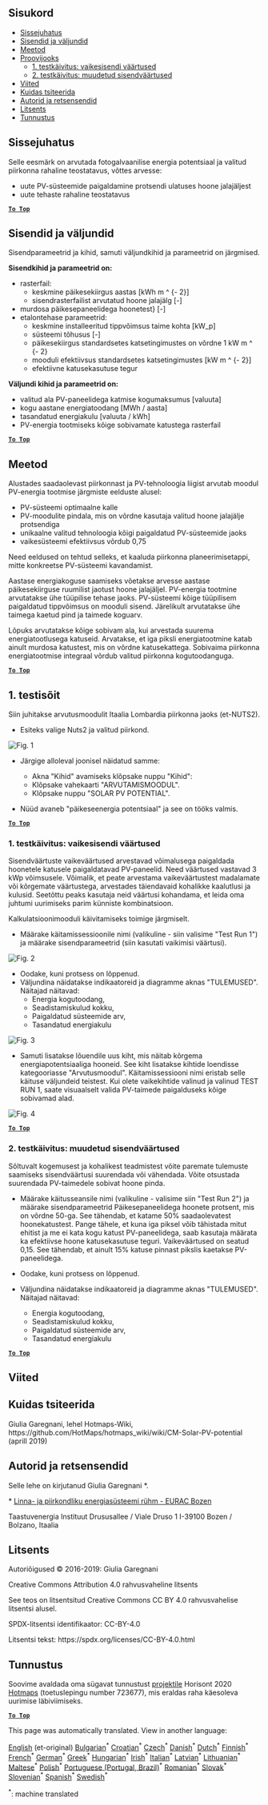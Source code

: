 <h2> Sisukord </h2><ul><li> <a href="#introduction">Sissejuhatus</a> </li><li> <a href="#inputs-and-outputs">Sisendid ja väljundid</a> </li><li> <a href="#method">Meetod</a> </li><li> <a href="#sample-run">Proovijooks</a> <ul><li> <a href="#test-run-1-default-input-values">1. testkäivitus: vaikesisendi väärtused</a> </li><li> <a href="#test-run-2-modified-input-values">2. testkäivitus: muudetud sisendväärtused</a> </li></ul></li><li> <a href="#references">Viited</a> </li><li> <a href="#how-to-cite">Kuidas tsiteerida</a> </li><li> <a href="#authors-and-reviewers">Autorid ja retsensendid</a> </li><li> <a href="#license">Litsents</a> </li><li> <a href="#acknowledgement">Tunnustus</a> </li></ul><h2> Sissejuhatus </h2><p> Selle eesmärk on arvutada fotogalvaanilise energia potentsiaal ja valitud piirkonna rahaline teostatavus, võttes arvesse: </p><ul><li> uute PV-süsteemide paigaldamine protsendi ulatuses hoone jalajäljest </li><li> uute tehaste rahaline teostatavus </li></ul><p><ins> <code><strong><a href="#table-of-contents">To Top</a></strong></code> </ins> </p><h2> Sisendid ja väljundid </h2><p> Sisendparameetrid ja kihid, samuti väljundkihid ja parameetrid on järgmised. </p><p> <strong>Sisendkihid ja parameetrid on:</strong> </p><ul><li> rasterfail: <ul><li> keskmine päikesekiirgus aastas [kWh m ^ {- 2}] </li><li> sisendrasterfailist arvutatud hoone jalajälg [-] </li></ul></li><li> murdosa päikesepaneelidega hoonetest} [-] </li><li> etalontehase parameetrid: <ul><li> keskmine installeeritud tippvõimsus taime kohta [kW_p] </li><li> süsteemi tõhusus [-] </li><li> päikesekiirgus standardsetes katsetingimustes on võrdne 1 kW m ^ {- 2} </li><li> mooduli efektiivsus standardsetes katsetingimustes [kW m ^ {- 2}] </li><li> efektiivne katusekasutuse tegur </li></ul></li></ul><p> <strong>Väljundi kihid ja parameetrid on:</strong> </p><ul><li> valitud ala PV-paneelidega katmise kogumaksumus [valuuta] </li><li> kogu aastane energiatoodang [MWh / aasta] </li><li> tasandatud energiakulu [valuuta / kWh] </li><li> PV-energia tootmiseks kõige sobivamate katustega rasterfail </li></ul><p><ins> <code><strong><a href="#table-of-contents">To Top</a></strong></code> </ins> </p><h2> Meetod </h2><p> Alustades saadaolevast piirkonnast ja PV-tehnoloogia liigist arvutab moodul PV-energia tootmise järgmiste eelduste alusel: </p><ul><li> PV-süsteemi optimaalne kalle </li><li> PV-moodulite pindala, mis on võrdne kasutaja valitud hoone jalajälje protsendiga </li><li> unikaalne valitud tehnoloogia kõigi paigaldatud PV-süsteemide jaoks </li><li> vaikesüsteemi efektiivsus võrdub 0,75 </li></ul><p> Need eeldused on tehtud selleks, et kaaluda piirkonna planeerimisetappi, mitte konkreetse PV-süsteemi kavandamist. </p><p> Aastase energiakoguse saamiseks võetakse arvesse aastase päikesekiirguse ruumilist jaotust hoone jalajäljel. PV-energia tootmine arvutatakse ühe tüüpilise tehase jaoks. PV-süsteemi kõige tüüpilisem paigaldatud tippvõimsus on mooduli sisend. Järelikult arvutatakse ühe taimega kaetud pind ja taimede koguarv. </p><p> Lõpuks arvutatakse kõige sobivam ala, kui arvestada suurema energiatootlusega katuseid. Arvatakse, et iga piksli energiatootmine katab ainult murdosa katustest, mis on võrdne katusekattega. Sobivaima piirkonna energiatootmise integraal võrdub valitud piirkonna kogutoodanguga. </p><p><ins> <code><strong><a href="#table-of-contents">To Top</a></strong></code> </ins> </p><h2> 1. testisõit </h2><p> Siin juhitakse arvutusmoodulit Itaalia Lombardia piirkonna jaoks (et-NUTS2). </p><ul><li> Esiteks valige Nuts2 ja valitud piirkond. </li></ul><p><img alt="Fig. 1" src="https://github.com/HotMaps/hotmaps_wiki/blob/master/Images/cm_solar_PV/default_values_01.png" title="Valige piirkond"/></p><ul><li><p> Järgige alloleval joonisel näidatud samme: </p><ul><li> Akna &quot;Kihid&quot; avamiseks klõpsake nuppu &quot;Kihid&quot;: </li><li> Klõpsake vahekaarti &quot;ARVUTAMISMOODUL&quot;. </li><li> Klõpsake nuppu &quot;SOLAR PV POTENTIAL&quot;. </li></ul></li><li><p> Nüüd avaneb &quot;päikeseenergia potentsiaal&quot; ja see on tööks valmis. </p></li></ul><p><ins> <code><strong><a href="#table-of-contents">To Top</a></strong></code> </ins> </p><h3> 1. testkäivitus: vaikesisendi väärtused </h3><p> Sisendväärtuste vaikeväärtused arvestavad võimalusega paigaldada hoonetele katusele paigaldatavad PV-paneelid. Need väärtused vastavad 3 kWp võimsusele. Võimalik, et peate arvestama vaikeväärtustest madalamate või kõrgemate väärtustega, arvestades täiendavaid kohalikke kaalutlusi ja kulusid. Seetõttu peaks kasutaja neid väärtusi kohandama, et leida oma juhtumi uurimiseks parim künniste kombinatsioon. </p><p> Kalkulatsioonimooduli käivitamiseks toimige järgmiselt. </p><ul><li> Määrake käitamissessioonile nimi (valikuline - siin valisime &quot;Test Run 1&quot;) ja määrake sisendparameetrid (siin kasutati vaikimisi väärtusi). </li></ul><p><img alt="Fig. 2" src="https://github.com/HotMaps/hotmaps_wiki/blob/master/Images/cm_solar_PV/default_values_02.png" title="1. testimisseade vaikeväärtustega"/></p><ul><li> Oodake, kuni protsess on lõppenud. </li><li> Väljundina näidatakse indikaatoreid ja diagramme aknas &quot;TULEMUSED&quot;. Näitajad näitavad: <ul><li> Energia kogutoodang, </li><li> Seadistamiskulud kokku, </li><li> Paigaldatud süsteemide arv, </li><li> Tasandatud energiakulu </li></ul></li></ul><p><img alt="Fig. 3" src="https://github.com/HotMaps/hotmaps_wiki/blob/master/Images/cm_solar_PV/default_values_03.png" title="Proovisõidu vahekaart 1 NÄITAJAD"/></p><ul><li> Samuti lisatakse lõuendile uus kiht, mis näitab kõrgema energiapotentsiaaliga hooneid. See kiht lisatakse kihtide loendisse kategooriasse &quot;Arvutusmoodul&quot;. Käitamissessiooni nimi eristab selle käituse väljundeid teistest. Kui olete vaikekihtide valinud ja valinud TEST RUN 1, saate visuaalselt valida PV-taimede paigalduseks kõige sobivamad alad. </li></ul><p><img alt="Fig. 4" src="https://github.com/HotMaps/hotmaps_wiki/blob/master/Images/cm_solar_PV/default_values_03.png" title="1. katsesõit arvutusmoodul Kihid"/></p><p><ins> <code><strong><a href="#table-of-contents">To Top</a></strong></code> </ins> </p><h3> 2. testkäivitus: muudetud sisendväärtused </h3><p> Sõltuvalt kogemusest ja kohalikest teadmistest võite paremate tulemuste saamiseks sisendväärtusi suurendada või vähendada. Võite otsustada suurendada PV-taimedele sobivat hoone pinda. </p><ul><li><p> Määrake käitusseansile nimi (valikuline - valisime siin &quot;Test Run 2&quot;) ja määrake sisendparameetrid Päikesepaneelidega hoonete protsent, mis on võrdne 50-ga. See tähendab, et katame 50% saadaolevatest hoonekatustest. Pange tähele, et kuna iga piksel võib tähistada mitut ehitist ja me ei kata kogu katust PV-paneelidega, saab kasutaja määrata ka efektiivse hoone katusekasutuse teguri. Vaikeväärtused on seatud 0,15. See tähendab, et ainult 15% katuse pinnast pikslis kaetakse PV-paneelidega. </p></li><li><p> Oodake, kuni protsess on lõppenud. </p></li><li><p> Väljundina näidatakse indikaatoreid ja diagramme aknas &quot;TULEMUSED&quot;. Näitajad näitavad: </p><ul><li> Energia kogutoodang, </li><li> Seadistamiskulud kokku, </li><li> Paigaldatud süsteemide arv, </li><li> Tasandatud energiakulu </li></ul></li></ul><p><ins> <code><strong><a href="#table-of-contents">To Top</a></strong></code> </ins> </p><h2> Viited </h2><h2> Kuidas tsiteerida </h2><p> Giulia Garegnani, lehel Hotmaps-Wiki, https://github.com/HotMaps/hotmaps_wiki/wiki/CM-Solar-PV-potential (aprill 2019) </p><h2> Autorid ja retsensendid </h2><p> Selle lehe on kirjutanud Giulia Garegnani *. </p><p> * <a href="http://www.eurac.edu/en/research/technologies/renewableenergy/researchfields/Pages/Energy-strategies-and-planning.aspx">Linna- ja piirkondliku energiasüsteemi rühm - EURAC Bozen</a> </p><p> Taastuvenergia Instituut Drususallee / Viale Druso 1 I-39100 Bozen / Bolzano, Itaalia </p><h2> Litsents </h2><p> Autoriõigused © 2016-2019: Giulia Garegnani </p><p> Creative Commons Attribution 4.0 rahvusvaheline litsents </p><p> See teos on litsentsitud Creative Commons CC BY 4.0 rahvusvahelise litsentsi alusel. </p><p> SPDX-litsentsi identifikaator: CC-BY-4.0 </p><p> Litsentsi tekst: https://spdx.org/licenses/CC-BY-4.0.html </p><h2> Tunnustus </h2><p> Soovime avaldada oma sügavat tunnustust <a href="https://www.hotmaps-project.eu">projektile</a> Horisont 2020 <a href="https://www.hotmaps-project.eu">Hotmaps</a> (toetuslepingu number 723677), mis eraldas raha käesoleva uurimise läbiviimiseks. </p><p><ins> <code><strong><a href="#table-of-contents">To Top</a></strong></code> </ins> </p>

This page was automatically translated. View in another language:

[English](../en/CM-Solar-thermal-and-PV-potential.md) (et-original) [Bulgarian](../bg/CM-Solar-thermal-and-PV-potential.md)<sup>\*</sup> [Croatian](../hr/CM-Solar-thermal-and-PV-potential.md)<sup>\*</sup> [Czech](../cs/CM-Solar-thermal-and-PV-potential.md)<sup>\*</sup> [Danish](../da/CM-Solar-thermal-and-PV-potential.md)<sup>\*</sup> [Dutch](../nl/CM-Solar-thermal-and-PV-potential.md)<sup>\*</sup>  [Finnish](../fi/CM-Solar-thermal-and-PV-potential.md)<sup>\*</sup> [French](../fr/CM-Solar-thermal-and-PV-potential.md)<sup>\*</sup> [German](../de/CM-Solar-thermal-and-PV-potential.md)<sup>\*</sup> [Greek](../el/CM-Solar-thermal-and-PV-potential.md)<sup>\*</sup> [Hungarian](../hu/CM-Solar-thermal-and-PV-potential.md)<sup>\*</sup> [Irish](../ga/CM-Solar-thermal-and-PV-potential.md)<sup>\*</sup> [Italian](../it/CM-Solar-thermal-and-PV-potential.md)<sup>\*</sup> [Latvian](../lv/CM-Solar-thermal-and-PV-potential.md)<sup>\*</sup> [Lithuanian](../lt/CM-Solar-thermal-and-PV-potential.md)<sup>\*</sup> [Maltese](../mt/CM-Solar-thermal-and-PV-potential.md)<sup>\*</sup> [Polish](../pl/CM-Solar-thermal-and-PV-potential.md)<sup>\*</sup> [Portuguese (Portugal, Brazil)](../pt/CM-Solar-thermal-and-PV-potential.md)<sup>\*</sup> [Romanian](../ro/CM-Solar-thermal-and-PV-potential.md)<sup>\*</sup> [Slovak](../sk/CM-Solar-thermal-and-PV-potential.md)<sup>\*</sup> [Slovenian](../sl/CM-Solar-thermal-and-PV-potential.md)<sup>\*</sup> [Spanish](../es/CM-Solar-thermal-and-PV-potential.md)<sup>\*</sup> [Swedish](../sv/CM-Solar-thermal-and-PV-potential.md)<sup>\*</sup> 

<sup>\*</sup>: machine translated
